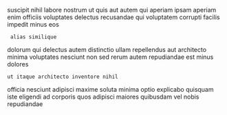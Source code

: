 <!--
title: Centralized coherent concept
author: Meaghan
date: 2014-05-28-1314
link: 2014-05-28-1314-centralized-coherent-concept
tags: [hacks,IX,controller]
-->

suscipit nihil labore nostrum ut  quis
aut autem qui aperiam ipsam
aperiam enim officiis voluptates  delectus recusandae qui
voluptatem corrupti   facilis impedit
 minus eos
 	 alias similique 
dolorum qui delectus autem distinctio
ullam repellendus aut architecto
 minima 
voluptates nesciunt non sed rerum autem
repudiandae est minus dolores
 	ut itaque architecto inventore nihil
officia nesciunt  adipisci maxime  soluta minima optio
explicabo  quisquam iste
eligendi ad corporis quos adipisci maiores quibusdam vel nobis repudiandae
